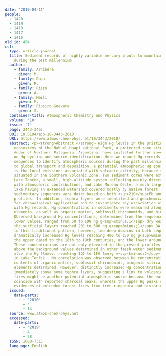 ```yaml
---
date: '2010-04-14'
people:
  - 1420
  - 1419
  - 1418
  - 1417
  - 1416
old_id: 454
csl:
  type: article-journal
  title: Sediment records of highly variable mercury inputs to mountain lakes in Patagonia
    during the past millennium
  author:
    - family: Arribére
      given: M.
    - family: Daga
      given: R.
    - family: Rizzo
      given: A.
    - family: Meili
      given: M.
    - family: Ribeiro Guevara
      given: S.
  container-title: Atmospheric Chemistry and Physics
  volume: '10'
  issue: '7'
  page: 3443-3453
  DOI: 10.5194/acp-10-3443-2010
  URL: https://www.atmos-chem-phys.net/10/3443/2010/
  abstract: <p><strong>Abstract.</strong> High Hg levels in the pristine lacustrine
    ecosystems of the Nahuel Huapi National Park, a protected zone situated in the
    Andes of Northern Patagonia, Argentina, have initiated further investigations
    on Hg cycling and source identification. Here we report Hg records in sedimentary
    sequences to identify atmospheric sources during the past millennium. In addition
    to global transport and deposition, a potential atmospheric Hg source to be considered
    is the local emissions associated with volcanic activity, because the Park is
    situated in the Southern Volcanic Zone. Two sediment cores were extracted from
    Lake Tonček, a small, high-altitude system reflecting mainly direct inputs associated
    with atmospheric contributions, and Lake Moreno Oeste, a much larger and deeper
    lake having an extended watershed covered mostly by native forest. <br><br> The
    sedimentary sequences were dated based on both <sup>210</sup>Pb and <sup>137</sup>Cs
    profiles. In addition, tephra layers were identified and geochemically characterized
    for chronological application and to investigate any association of volcanic eruptions
    with Hg records. Hg concentrations in sediments were measured along with 32 other
    elements, as well as organic matter, subfossil chironomids, and biogenic silica.
    Observed background Hg concentrations, determined from the sequence domains with
    lower values, ranged from 50 to 100 ng g<sup>&minus;1</sup> dry weight (DW), whereas
    the surficial layers reached 200 to 500 ng g<sup>&minus;1</sup> DW. In addition
    to this traditional pattern, however, two deep domains in both sequences showed
    dramatically increased Hg levels reaching 400 to 650 ng g<sup>&minus;1</sup> DW;
    the upper dated to the 18th to 19th centuries, and the lower around the 13th century.
    These concentrations are not only elevated in the present profiles but also many-fold
    above the background values determined in other fresh water sediments, as were
    also the Hg fluxes, reaching 120 to 150 &mu;g m<sup>&minus;2</sup> y<sup>&minus;1</sup>
    in Lake Tonček . No correlation was observed between Hg concentrations and the
    contents of organic matter, subfossil chironomids, biogenic silica, or the other
    elements determined. However, distinctly increased Hg concentrations were observed
    immediately above some tephra layers, suggesting a link to volcanic events. Extended
    fires might be another potential atmospheric source because the earlier Hg peaks
    coincide with reported charcoal peaks, whereas the upper Hg peaks coincide with
    evidences of extended forest fires from tree-ring data and historical records.</p>
  issued:
    date-parts:
      - - '2010'
        - 4
        - 14
  source: www.atmos-chem-phys.net
  accessed:
    date-parts:
      - - '2019'
        - 4
        - 28
  ISSN: 1680-7316
  language: English
---
```

